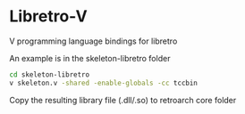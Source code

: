 # Libretro-V
V programming language bindings for libretro

An example is in the skeleton-libretro folder
```sh
cd skeleton-libretro
v skeleton.v -shared -enable-globals -cc tccbin
```
Copy the resulting library file (.dll/.so) to retroarch core folder
